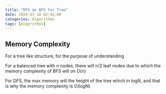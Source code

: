 ```yaml
---
title: "DFS an BFS for Tree"
date: 2024-07-18 02:42:00
categories: Algorithms
tags: [Algorithms]
---
```



## Memory Complexity

For a tree like structure, for the purpose of understanding

For a balanced tree with n nodes, there will n/2 leaf nodes due to which the
memory complexity of BFS will on O(n)

For DFS, the max memory will the height of the tree which in logN, and that is
why the memory complexity is O(logN)